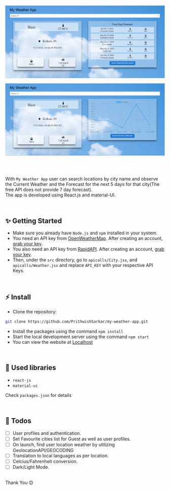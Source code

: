 ![Application screenshot](./src/assets/Screenshot%20(728).png)
<br/>

![Application screenshot](./src/assets/Screenshot%20(729).png)

<br/>
<br/>

With `My Weather App` user can search locations by city name and observe the Current Weather and the Forecast for the next 5 days for that city(The free API does not provide 7 day forecast).
<br/>
The app is developed using React.js and material-UI.

<br/>

<!-- ## 💻 Live Demo:



<br/> -->

## ✨ Getting Started

- Make sure you already have `Node.js` and `npm` installed in your system.
- You need an API key from [OpenWeatherMap](https://openweathermap.org/). After creating an account, [grab your key](https://home.openweathermap.org/api_keys).
- You also need an API key from [RapidAPI](https://rapidapi.com/hub). After creating an account, [grab your key](https://docs.rapidapi.com/docs/keys-and-key-rotation).
- Then, under the `src` directory, go to `apicalls/City.jsx`, and `apicalls/Weather.jsx` and replace `API_KEY` with your respective API Keys.

<br/>

## ⚡ Install

- Clone the repository:

```bash
git clone https://github.com/PrithwishSarkar/my-weather-app.git

```

- Install the packages using the command `npm install`
- Start the local development server using the command `npm start`
- You can view the website at [Localhost](https://localhost:3000)

<br/>

## 📙 Used libraries

- `react-js`
- `material-ui`

Check `packages.json` for details

<br/>

## 📄 Todos

- [ ] User profiles and authentication.
- [ ] Set Favourite cities list for Guest as well as user profiles.
- [ ] On launch, find user location weather by utilizing GeolocationAPI/GEOCODING
- [ ] Translation to local languages as per location.
- [ ] Celcius/Fahrenheit conversion.
- [ ] Dark/Light Mode.

<br/>
Thank You 😊
